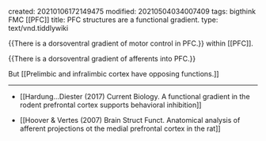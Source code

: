 created: 20210106172149475
modified: 20210504034007409
tags: bigthink FMC [[PFC]]
title: PFC structures are a functional gradient.
type: text/vnd.tiddlywiki

{{There is a dorsoventral gradient of motor control in PFC.}} within [[PFC]].

{{There is a dorsoventral gradient of afferents into PFC.}}

But [[Prelimbic and infralimbic cortex have opposing functions.]]

-------------

* [[Hardung...Diester (2017) Current Biology. A functional gradient in the rodent prefrontal cortex supports behavioral inhibition]]

* [[Hoover & Vertes (2007) Brain Struct Funct. Anatomical analysis of afferent projections ot the medial prefrontal cortex in the rat]]
